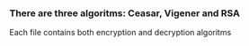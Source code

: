 ### There are three algoritms: Ceasar, Vigener and RSA
 Each file contains both encryption and decryption algoritms
